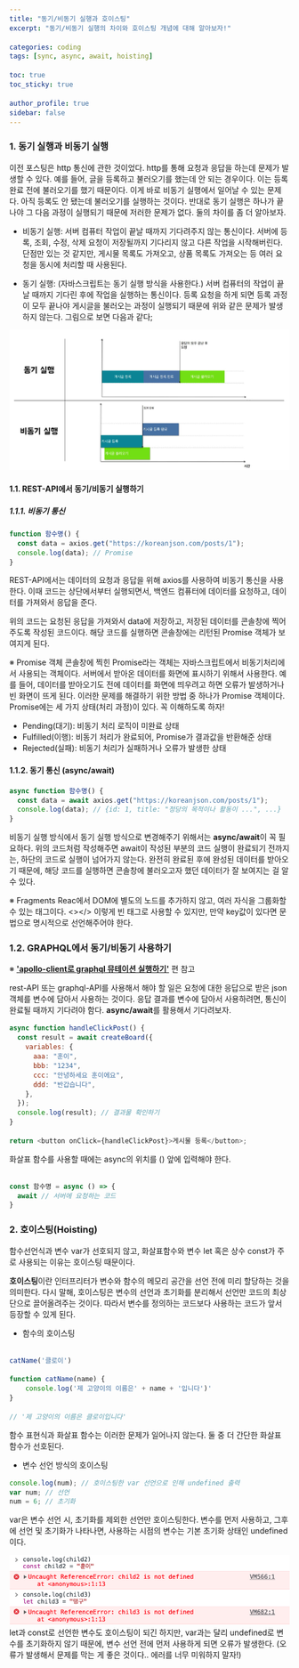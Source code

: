 ```yaml
---
title: "동기/비동기 실행과 호이스팅"
excerpt: "동기/비동기 실행의 차이와 호이스팅 개념에 대해 알아보자!"

categories: coding
tags: [sync, async, await, hoisting]

toc: true
toc_sticky: true

author_profile: true
sidebar: false
---
```


### 1. 동기 실행과 비동기 실행

이전 포스팅은 http 통신에 관한 것이었다. http를 통해 요청과 응답을 하는데 문제가 발생할 수 있다. 예를 들어, 글을 등록하고 불러오기를 했는데 안 되는 경우이다. 이는 등록 완료 전에 불러오기를 했기 때문이다. 이게 바로 비동기 실행에서 일어날 수 있는 문제다. 아직 등록도 안 됐는데 불러오기를 실행하는 것이다. 반대로 동기 실행은 하나가 끝나야 그 다음 과정이 실행되기 때문에 저러한 문제가 없다. 둘의 차이를 좀 더 알아보자.

- 비동기 실행: 서버 컴퓨터 작업이 끝날 때까지 기다려주지 않는 통신이다. 서버에 등록, 조회, 수정, 삭제 요청이 저장될까지 기다리지 않고 다른 작업을 시작해버린다. 단점만 있는 것 같지만, 게시물 목록도 가져오고, 상품 목록도 가져오는 등 여러 요청을 동시에 처리할 때 사용된다.

- 동기 실행: (자바스크립트는 동기 실행 방식을 사용한다.) 서버 컴퓨터의 작업이 끝날 때까지 기다린 후에 작업을 실행하는 통신이다. 등록 요청을 하게 되면 등록 과정이 모두 끝나야 게시글을 불러오는 과정이 실행되기 때문에 위와 같은 문제가 발생하지 않는다. 그림으로 보면 다음과 같다;

![sync_async](\assets/images/sync_async/sync_async.jpeg)

#### 1.1. REST-API에서 동기/비동기 실행하기

##### 1.1.1. 비동기 통신

```javascript
function 함수명() {
  const data = axios.get("https://koreanjson.com/posts/1");
  console.log(data); // Promise
}
```

REST-API에서는 데이터의 요청과 응답을 위해 axios를 사용하여 비동기 통신을 사용한다. 이때 코드는 상단에서부터 실행되면서, 백엔드 컴퓨터에 데이터를 요청하고, 데이터를 가져와서 응답을 준다.

위의 코드는 요청된 응답을 가져와서 data에 저장하고, 저장된 데이터를 콘솔창에 찍어주도록 작성된 코드이다. 해당 코드를 실행하면 콘솔창에는 리턴된 Promise 객체가 보여지게 된다.

※ Promise 객체
콘솔창에 찍힌 Promise라는 객체는 자바스크립트에서 비동기처리에서 사용되는 객체이다. 서버에서 받아온 데이터를 화면에 표시하기 위해서 사용한다. 예를 들어, 데이터를 받아오기도 전에 데이터를 화면에 띄우려고 하면 오류가 발생하거나 빈 화면이 뜨게 된다. 이러한 문제를 해결하기 위한 방법 중 하나가 Promise 객체이다. Promise에는 세 가지 상태(처리 과정)이 있다. 꼭 이해하도록 하자!

- Pending(대기): 비동기 처리 로직이 미완료 상태
- Fulfilled(이행): 비동기 처리가 완료되어, Promise가 결과값을 반환해준 상태
- Rejected(실패): 비동기 처리가 실패하거나 오류가 발생한 상태

#### 1.1.2. 동기 통신 (async/await)

```javascript
async function 함수명() {
  const data = await axios.get("https://koreanjson.com/posts/1");
  console.log(data); // {id: 1, title: "정당의 목적이나 활동이 ...", ...}
}
```

비동기 실행 방식에서 동기 실행 방식으로 변경해주기 위해서는 **async/await**이 꼭 필요하다. 위의 코드처럼 작성해주면 await이 작성된 부분의 코드 실행이 완료되기 전까지는, 하단의 코드로 실행이 넘어가지 않는다. 완전히 완료된 후에 완성된 데이터를 받아오기 때문에, 해당 코드를 실행하면 콘솔창에 불러오고자 했던 데이터가 잘 보여지는 걸 알 수 있다.

※ Fragments
Reac에서 DOM에 별도의 노드를 추가하지 않고, 여러 자식을 그룹화할 수 있는 태그이다. <></> 이렇게 빈 태그로 사용할 수 있지만, 만약 key값이 있다면 <Fragment></Fragment> 문법으로 명시적으로 선언해주어야 한다.

### 1.2. GRAPHQL에서 동기/비동기 사용하기

※ [**'apollo-client로 graphql 뮤테이션 실행하기'**](https://kwonkabi.github.io/cs/useMutation/) 편 참고

rest-API 또는 graphql-API를 사용해서 해야 할 일은 요청에 대한 응답으로 받은 json 객체를 변수에 담아서 사용하는 것이다. 응답 결과를 변수에 담아서 사용하려면, 통신이 완료될 때까지 기다려야 함다. **async/await**를 활용해서 기다려보자.

```javascript
async function handleClickPost() {
  const result = await createBoard({
    variables: {
      aaa: "훈이",
      bbb: "1234",
      ccc: "안녕하세요 훈이에요",
      ddd: "반갑습니다",
    },
  });
  console.log(result); // 결과물 확인하기
}

return <button onClick={handleClickPost}>게시물 등록</button>;
```

화살표 함수를 사용할 때에는 async의 위치를 () 앞에 입력해야 한다.

```javascript

const 함수명 = async () => {
  await // 서버에 요청하는 코드
}
```

### 2. 호이스팅(Hoisting)

함수선언식과 변수 var가 선호되지 않고, 화살표함수와 변수 let 혹은 상수 const가 주로 사용되는 이유는 호이스팅 때문이다.

**호이스팅**이란 인터프리터가 변수와 함수의 메모리 공간을 선언 전에 미리 할당하는 것을 의미한다. 다시 말해, 호이스팅은 변수의 선언과 초기화를 분리해서 선언만 코드의 최상단으로 끌어올려주는 것이다. 따라서 변수를 정의하는 코드보다 사용하는 코드가 앞서 등장할 수 있게 된다.

- 함수의 호이스팅

```javascript

catName('클로이')

function catName(name) {
	console.log('제 고양이의 이름은' + name + '입니다')'
}

// '제 고양이의 이름은 클로이입니다'
```

함수 표현식과 화살표 함수는 이러한 문제가 일어나지 않는다. 둘 중 더 간단한 화살표 함수가 선호된다.

- 변수 선언 방식의 호이스팅

```javascript
console.log(num); // 호이스팅한 var 선언으로 인해 undefined 출력
var num; // 선언
num = 6; // 초기화
```

var은 변수 선언 시, 초기화를 제외한 선언만 호이스팅한다. 변수를 먼저 사용하고, 그후에 선언 및 초기화가 나타나면, 사용하는 시점의 변수는 기본 초기화 상태인 undefined이다.

![hoisting](\assets/images/sync_async/hoisting.jpeg)
let과 const로 선언한 변수도 호이스팅이 되긴 하지만, var과는 달리 undefined로 변수를 초기화하지 않기 때문에, 변수 선언 전에 먼저 사용하게 되면 오류가 발생한다. (오류가 발생해서 문제를 막는 게 좋은 것이다.. 에러를 너무 미워하지 말자!)
